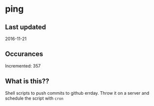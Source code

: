 # ping

## Last updated
2016-11-21

## Occurances
Incremented: 357

## What is this?? 
Shell scripts to push commits to github errday. Throw it on a server and schedule the script with `cron`
